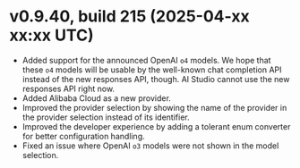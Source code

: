 # v0.9.40, build 215 (2025-04-xx xx:xx UTC)
- Added support for the announced OpenAI `o4` models. We hope that these `o4` models will be usable by the well-known chat completion API instead of the new responses API, though. AI Studio cannot use the new responses API right now.
- Added Alibaba Cloud as a new provider.
- Improved the provider selection by showing the name of the provider in the provider selection instead of its identifier.
- Improved the developer experience by adding a tolerant enum converter for better configuration handling.
- Fixed an issue where OpenAI `o3` models were not shown in the model selection.
